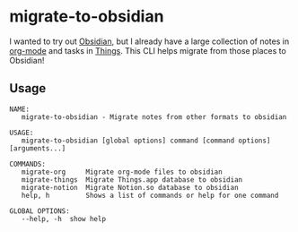 # migrate-to-obsidian

I wanted to try out [Obsidian](https://obsidian.md/),
but I already have a large collection of notes in [org-mode](https://orgmode.org/)
and tasks in [Things](https://culturedcode.com/things/).
This CLI helps migrate from those places to Obsidian!

## Usage

```
NAME:
   migrate-to-obsidian - Migrate notes from other formats to obsidian

USAGE:
   migrate-to-obsidian [global options] command [command options] [arguments...]

COMMANDS:
   migrate-org     Migrate org-mode files to obsidian
   migrate-things  Migrate Things.app database to obsidian
   migrate-notion  Migrate Notion.so database to obsidian
   help, h         Shows a list of commands or help for one command

GLOBAL OPTIONS:
   --help, -h  show help
```
